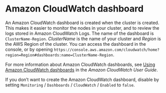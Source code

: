 # Amazon CloudWatch dashboard<a name="cloudwatch-dashboard-v3"></a>

An Amazon CloudWatch dashboard is created when the cluster is created\. This makes it easier to monitor the nodes in your cluster, and to review the logs stored in Amazon CloudWatch Logs\. The name of the dashboard is `ClusterName-Region`\. *ClusterName* is the name of your cluster and *Region* is the AWS Region of the cluster\. You can access the dashboard in the console, or by opening `https://console.aws.amazon.com/cloudwatch/home?region=Region#dashboards:name=ClusterName-Region`\.

For more information about Amazon CloudWatch dashboards, see [Using Amazon CloudWatch dashboards](https://docs.aws.amazon.com/AmazonCloudWatch/latest/monitoring/CloudWatch_Dashboards.html) in the *Amazon CloudWatch User Guide*\.

If you don’t want to create the Amazon CloudWatch dashboard, disable by setting `Monitoring` / `Dashboards` / `CloudWatch` / `Enabled` to `false`\.